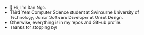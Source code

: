 - 👋 Hi, I’m Dan Ngo.
- Third Year Computer Science student at Swinburne University of Technology, Junior Software Developer at Onset Design.
- Otherwise, everything is in my repos and GitHub profile.
- Thanks for stopping by!

<!---
DanNgo4/DanNgo4 is a ✨ special ✨ repository because its `README.md` (this file) appears on your GitHub profile.
You can click the Preview link to take a look at your changes.
--->
